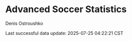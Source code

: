 # Advanced Soccer Statistics
Denis Ostroushko

<!-- gfm -->

Last successful data update: 2025-07-25 04:22:21 CST
